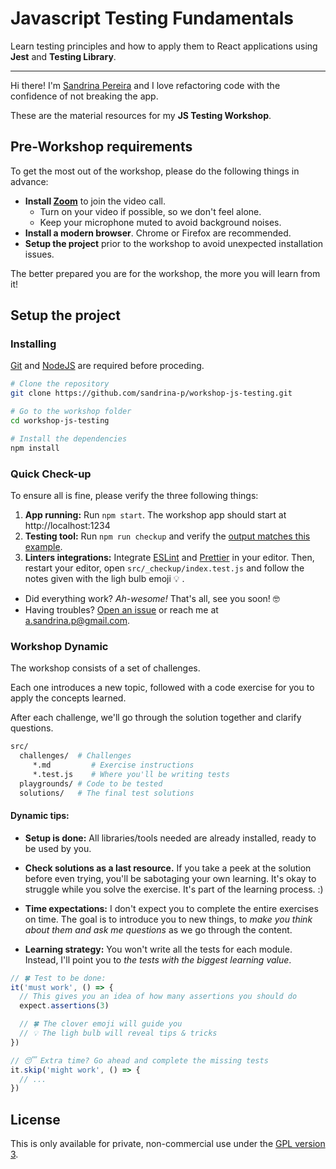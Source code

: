 # Javascript Testing Fundamentals

Learn testing principles and how to apply them to React applications using **Jest** and **Testing Library**.

---

Hi there! I'm [Sandrina Pereira](https://www.sandrina-p.net/) and I love refactoring code with the confidence of not breaking the app.

These are the material resources for my **JS Testing Workshop**. <!-- TODO LINK -->

## Pre-Workshop requirements

To get the most out of the workshop, please do the following things in advance:

- **Install [Zoom](https://zoom.us)** to join the video call.
  - Turn on your video if possible, so we don't feel alone.
  - Keep your microphone muted to avoid background noises.
- **Install a modern browser**. Chrome or Firefox are recommended.
- **Setup the project** prior to the workshop to avoid unexpected installation issues.

The better prepared you are for the workshop, the more you will learn from it!

## Setup the project

### Installing

[Git](https://git-scm.com/) and [NodeJS](https://nodejs.org/en/) are required before proceding.

```bash
# Clone the repository
git clone https://github.com/sandrina-p/workshop-js-testing.git

# Go to the workshop folder
cd workshop-js-testing

# Install the dependencies
npm install
```

### Quick Check-up

To ensure all is fine, please verify the three following things:

1. **App running:** Run `npm start`. The workshop app should start at http://localhost:1234
2. **Testing tool:** Run `npm run checkup` and verify the [output matches this example](src/_checkup/checkup_output.png?raw=true).
3. **Linters integrations:** Integrate [ESLint](https://eslint.org/docs/user-guide/integrations) and [Prettier](https://prettier.io/docs/en/editors.html) in your editor. Then, restart your editor, open `src/_checkup/index.test.js` and follow the notes given with the ligh bulb emoji 💡 .

- Did everything work? _Ah-wesome!_ That's all, see you soon! 🤓
- Having troubles? [Open an issue](https://github.com/sandrina-p/workshop-js-testing/issues/new) or reach me at a.sandrina.p@gmail.com.

### Workshop Dynamic

The workshop consists of a set of challenges.

Each one introduces a new topic, followed with a code exercise for you to apply the concepts learned.

After each challenge, we'll go through the solution together and clarify questions.

```bash
src/
  challenges/  # Challenges
     *.md         # Exercise instructions
     *.test.js    # Where you'll be writing tests
  playgrounds/ # Code to be tested
  solutions/   # The final test solutions
```

#### Dynamic tips:

<!-- Need a better sub-title. ideas? @copy -->

- **Setup is done:** All libraries/tools needed are already installed, ready to be used by you.

- **Check solutions as a last resource.** If you take a peek at the solution before even trying, you'll be sabotaging your own learning. It's okay to struggle while you solve the exercise. It's part of the learning process. :)

- **Time expectations:** I don't expect you to complete the entire exercises on time. The goal is to introduce you to new things, to _make you think about them and ask me questions_ as we go through the content.

- **Learning strategy:** You won't write all the tests for each module. Instead, I'll point you to _the tests with the biggest learning value_.

```js
// 🍀 Test to be done:
it('must work', () => {
  // This gives you an idea of how many assertions you should do
  expect.assertions(3)

  // 🍀 The clover emoji will guide you
  // 💡 The ligh bulb will reveal tips & tricks
})

// 😴 Extra time? Go ahead and complete the missing tests
it.skip('might work', () => {
  // ...
})
```

<!--
## Workshop Feedback

Please take a couple of minutes to [give me your feedback](TODO-LINK), as it will help me improving the next editions of this workshop 🤗
-->

## License

This is only available for private, non-commercial use under the [GPL version 3](http://www.gnu.org/licenses/gpl-3.0-standalone.html).
